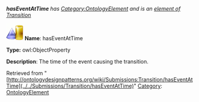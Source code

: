 ___hasEventAtTime__ has [Category:OntologyElement](../../Category/OntologyElement "Category:OntologyElement") and is an [element of](../../Property/ElementOf "Property:ElementOf") [Transition](../../Submissions/Transition "Submissions:Transition")_


  




[![ObjectProperty](../../images/thumb/c/c3/ObjectProperty.gif/45px-ObjectProperty.gif)](../../Image/ObjectProperty.gif "ObjectProperty")
__Name__: hasEventAtTime 


__Type:__ owl:ObjectProperty 


__Description__: The time of the event causing the transition. 





Retrieved from "[http://ontologydesignpatterns.org/wiki/Submissions:Transition/hasEventAtTime](../../Submissions/Transition/hasEventAtTime)"
 [Category](http://ontologydesignpatterns.org/wiki/Special:Categories "Special:Categories"): [OntologyElement](../../Category/OntologyElement "Category:OntologyElement")